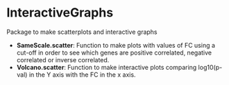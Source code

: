 # InteractiveGraphs
Package to make scatterplots and interactive graphs

- **SameScale.scatter**: Function to make plots with values of FC using a cut-off in order to see which genes are positive correlated, negative correlated or inverse correlated.
- **Volcano.scatter**: Function to make interactive plots comparing log10(p-val) in the Y axis with the FC in the x axis.
